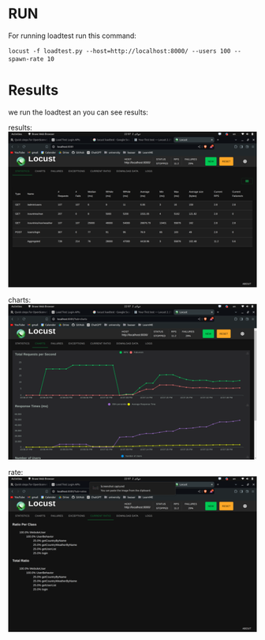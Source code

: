 # RUN

For running loadtest run this command:


```
locust -f loadtest.py --host=http://localhost:8000/ --users 100 --spawn-rate 10

```

# Results

we run the loadtest an you can see results:

results:
![](./images/result.png)

charts:
![](./images/chart.png)

rate:
![](./images/rate.png)



